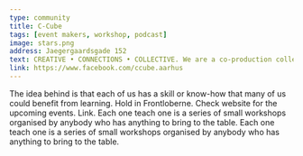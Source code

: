 ```yaml
---
type: community
title: C-Cube
tags: [event makers, workshop, podcast]
image: stars.png
address: Jaegergaardsgade 152
text: CREATIVE • CONNECTIONS • COLLECTIVE. We are a co-production collective working across projects!
link: https://www.facebook.com/ccube.aarhus
---
```


The idea behind is that each of us has a skill or know-how that many of us could benefit from learning. Hold in Frontloberne. Check website for the upcoming events. Link. Each one teach one is a series of small workshops organised by anybody who has anything to bring to the table. Each one teach one is a series of small workshops organised by anybody who has anything to bring to the table.
